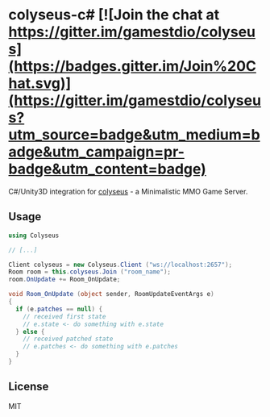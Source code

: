 # colyseus-c# [![Join the chat at https://gitter.im/gamestdio/colyseus](https://badges.gitter.im/Join%20Chat.svg)](https://gitter.im/gamestdio/colyseus?utm_source=badge&utm_medium=badge&utm_campaign=pr-badge&utm_content=badge)

C#/Unity3D integration for [colyseus](https://github.com/gamestdio/colyseus) - a
Minimalistic MMO Game Server.

## Usage

```csharp
using Colyseus

// [...]

Client colyseus = new Colyseus.Client ("ws://localhost:2657");
Room room = this.colyseus.Join ("room_name");
room.OnUpdate += Room_OnUpdate;

void Room_OnUpdate (object sender, RoomUpdateEventArgs e)
{
  if (e.patches == null) {
    // received first state
    // e.state <- do something with e.state
  } else {
    // received patched state
    // e.patches <- do something with e.patches
  }
}
```

## License

MIT
